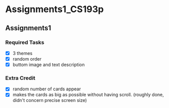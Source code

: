 # Assignments1_CS193p
## Assignments1
### Required Tasks
- [x] 3 themes
- [x] random order
- [x] buttom image and text description

### Extra Credit
- [x] random number of cards appear
- [x] makes the cards as big as possible without having scroll. (roughly done, didn't concern precise screen size) 
